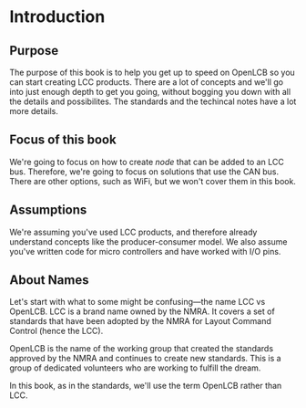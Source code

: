 # Introduction

## Purpose

The purpose of this book is to help you get up to speed on OpenLCB so you can
start creating LCC products. There are a lot of concepts and we'll go into
just enough depth to get you going, without bogging you down with all the
details and possibilites. The standards and the techincal notes have a lot
more details.

## Focus of this book

We're going to focus on how to create _node_ that can be added to an
LCC bus. Therefore, we're going to focus on solutions that use the CAN
bus. There are other options, such as WiFi, but we won't cover them in
this book.

## Assumptions

We're assuming you've used LCC products, and therefore already understand
concepts like the producer-consumer model. We also assume you've written
code for micro controllers and have worked with I/O pins.

## About Names

Let's start with what to some might be confusing—the name LCC vs OpenLCB.
LCC is a brand name owned by the NMRA. It covers a set of standards that have
been adopted by the NMRA for Layout Command Control (hence the LCC).

OpenLCB is the name of the working group that created the standards approved by
the NMRA and continues to create new standards. This is a group of dedicated
volunteers who are working to fulfill the dream.

In this book, as in the standards, we'll use the term OpenLCB rather than LCC.

